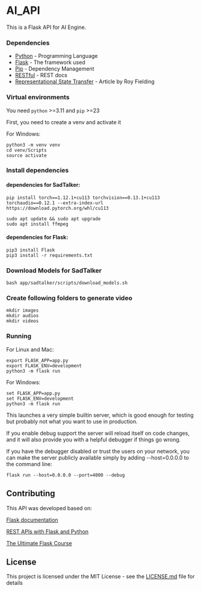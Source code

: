 # AI_API

This is a Flask API for AI Engine.

### Dependencies

* [Python](https://www.python.org/) - Programming Language
* [Flask](https://flask.palletsprojects.com/) - The framework used
* [Pip](https://pypi.org/project/pip/) - Dependency Management
* [RESTful](https://restfulapi.net/) - REST docs
* [Representational State Transfer](https://www.ics.uci.edu/~fielding/pubs/dissertation/rest_arch_style.htm) - Article by Roy Fielding

### Virtual environments
You need ```python``` >=3.11 and ```pip``` >=23

First, you need to create a venv and activate it

For Windows:
```
python3 -m venv venv
cd venv/Scripts
source activate
```

### Install dependencies

#### dependencies for SadTalker:
```
pip install torch==1.12.1+cu113 torchvision==0.13.1+cu113 torchaudio==0.12.1 --extra-index-url https://download.pytorch.org/whl/cu113

sudo apt update && sudo apt upgrade
sudo apt install ffmpeg
```

#### dependencies for Flask:
```
pip3 install Flask
pip3 install -r requirements.txt
```
### Download Models for SadTalker
```
bash app/sadtalker/scripts/download_models.sh
```
### Create following folders to generate video
```
mkdir images
mkdir audios
mkdir videos
```

### Running

For Linux and Mac:
```
export FLASK_APP=app.py
export FLASK_ENV=development
python3 -m flask run
```

For Windows:
```
set FLASK_APP=app.py
set FLASK_ENV=development
python3 -m flask run
```

This launches a very simple builtin server, which is good enough for testing but probably not what you want to use in production.

If you enable debug support the server will reload itself on code changes, and it will also provide you with a helpful debugger if things go wrong.

If you have the debugger disabled or trust the users on your network, you can make the server publicly available simply by adding --host=0.0.0.0 to the command line:

```
flask run --host=0.0.0.0 --port=4000 --debug
```

## Contributing

This API was developed based on:

[Flask documentation](https://flask.palletsprojects.com/)

[REST APIs with Flask and Python](https://www.udemy.com/rest-api-flask-and-python/) 

[The Ultimate Flask Course](https://www.udemy.com/the-ultimate-flask-course) 


## License

This project is licensed under the MIT License - see the [LICENSE.md](LICENSE.md) file for details